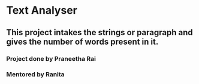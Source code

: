 # Text Analyser
## This project intakes the strings or paragraph and gives the number of words present in it.
### Project done by Praneetha Rai
### Mentored by Ranita 
